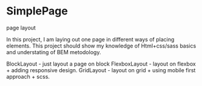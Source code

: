 # SimplePage

page layout

In this project, I am laying out one page in different ways of placing elements.
This project should show my knowledge of Html+css/sass basics and understating of BEM metodology.

BlockLayout - just layout a page on block
FlexboxLayout - layout on flexbox + adding  responsive design.
GridLayout - layout on grid + using mobile first approach + scss.

